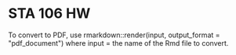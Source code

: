 # STA 106 HW
To convert to PDF, use rmarkdown::render(input, output_format = "pdf_document") where input = the name of the Rmd file to convert.
